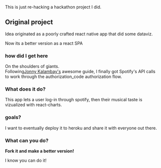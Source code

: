 This is just re-hacking a hackathon project I did.

## Original project

Idea originated as a poorly crafted react native app that did some dataviz.

Now its a better version as a react SPA

### how did I get here

On the shoulders of giants.<br>
Following[Jonny Kalambay's](https://medium.com/@jonnykalambay/now-playing-using-spotifys-awesome-api-with-react-7db8173a7b13) awesome guide, I finally got Spotify's API calls to work through the authorization_code authorization flow.

### What does it do?

This app lets a user log-in through spotify, then their musical taste is vizualized with react-charts.

### goals?

I want to eventually deploy it to heroku and share it with everyone out there.

### What can you do?

**Fork it and make a better version!**

I know you can do it!





